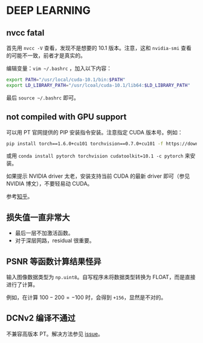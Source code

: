 # DEEP LEARNING

## nvcc fatal

首先用 `nvcc -V` 查看，发现不是想要的 10.1 版本。注意，这和 `nvidia-smi` 查看的可能不一致，前者才是真实的。

编辑变量：`vim ~/.bashrc` ，加入以下内容：

```bash
export PATH="/usr/local/cuda-10.1/bin:$PATH"
export LD_LIBRARY_PATH="/usr/lcoal/cuda-10.1/lib64:$LD_LIBRARY_PATH"
```

最后 `source ~/.bashrc` 即可。

## not compiled with GPU support

可以用 PT 官网提供的 PIP 安装指令安装。注意指定 CUDA 版本号。例如：

```bash
pip install torch==1.6.0+cu101 torchvision==0.7.0+cu101 -f https://download.pytorch.org/whl/torch_stable.html
```

或用 `conda install pytorch torchvision cudatoolkit=10.1 -c pytorch` 来安装。

如果提示 NVIDIA driver 太老，安装支持当前 CUDA 的最新 driver 即可（参见 NVIDIA 博文），不要轻易动 CUDA。

参考[知乎](https://zhuanlan.zhihu.com/p/93278639)。

## 损失值一直非常大

- 最后一层不加激活函数。
- 对于深层网路，residual 很重要。

## PSNR 等函数计算结果怪异

输入图像数据类型为 `np.uint8`。自写程序未将数据类型转换为 FLOAT，而是直接进行了计算。

例如，在计算 $100-200=-100$ 时，会得到 `+156`，显然是不对的。

## DCNv2 编译不通过

不兼容高版本 PT。解决方法参见 [issue](https://github.com/open-mmlab/mmediting/issues/84)。
